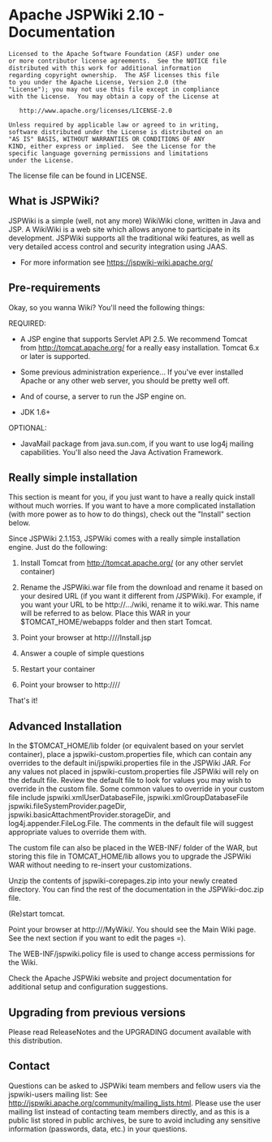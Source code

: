 # Apache JSPWiki 2.10 - Documentation

    Licensed to the Apache Software Foundation (ASF) under one
    or more contributor license agreements.  See the NOTICE file
    distributed with this work for additional information
    regarding copyright ownership.  The ASF licenses this file
    to you under the Apache License, Version 2.0 (the
    "License"); you may not use this file except in compliance
    with the License.  You may obtain a copy of the License at

       http://www.apache.org/licenses/LICENSE-2.0

    Unless required by applicable law or agreed to in writing,
    software distributed under the License is distributed on an
    "AS IS" BASIS, WITHOUT WARRANTIES OR CONDITIONS OF ANY
    KIND, either express or implied.  See the License for the
    specific language governing permissions and limitations
    under the License.  

The license file can be found in LICENSE.


## What is JSPWiki?

JSPWiki is a simple (well, not any more) WikiWiki clone, written in Java
and JSP.  A WikiWiki is a web site which allows anyone to participate
in its development.  JSPWiki supports all the traditional wiki features,
as well as very detailed access control and security integration using JAAS. 

* For more information see https://jspwiki-wiki.apache.org/

## Pre-requirements

Okay, so you wanna Wiki?  You'll need the following things:

REQUIRED:

* A JSP engine that supports Servlet API 2.5.  We recommend Tomcat from
  http://tomcat.apache.org/ for a really easy installation.
  Tomcat 6.x or later is supported.

* Some previous administration experience...  If you've ever installed
  Apache or any other web server, you should be pretty well off.

* And of course, a server to run the JSP engine on.

* JDK 1.6+


OPTIONAL:

* JavaMail package from java.sun.com, if you want to use log4j mailing
  capabilities.  You'll also need the Java Activation Framework.

## Really simple installation

This section is meant for you, if you just want to have a really quick
install without much worries.  If you want to have a more complicated
installation (with more power as to how to do things), 
check out the "Install" section below.

Since JSPWiki 2.1.153, JSPWiki comes with a really simple installation
engine.  Just do the following:

1) Install Tomcat from http://tomcat.apache.org/ (or any other servlet
   container)

2) Rename the JSPWiki.war file from the download and rename it based on
   your desired URL (if you want it different from /JSPWiki).  For example,
   if you want your URL to be http://.../wiki, rename it to wiki.war.
   This name will be referred to as <appname> below.
   Place this WAR in your $TOMCAT_HOME/webapps folder and then start Tomcat.

3) Point your browser at http://<myhost>/<appname>/Install.jsp

4) Answer a couple of simple questions

5) Restart your container

6) Point your browser to http://<myhost>/<appname>/

That's it!


## Advanced Installation

In the $TOMCAT_HOME/lib folder (or equivalent based on your servlet container),
place a jspwiki-custom.properties file, which can contain any overrides to the 
default ini/jspwiki.properties file in the JSPWiki JAR.  For any values not 
placed in jspwiki-custom.properties file JSPWiki will rely on the default file.
Review the default file to look for values you may wish to override in the custom
file.  Some common values to override in your custom file include 
jspwiki.xmlUserDatabaseFile, jspwiki.xmlGroupDatabaseFile
jspwiki.fileSystemProvider.pageDir, jspwiki.basicAttachmentProvider.storageDir, 
and log4j.appender.FileLog.File.  The comments in the default file will suggest 
appropriate values to override them with. 

The custom file can also be placed in the WEB-INF/ folder of the WAR, but storing
this file in TOMCAT_HOME/lib allows you to upgrade the JSPWiki WAR without needing
to re-insert your customizations.

Unzip the contents of jspwiki-corepages.zip into your newly created
directory.  You can find the rest of the documentation in the
JSPWiki-doc.zip file.

(Re)start tomcat.

Point your browser at http://<where your Tomcat is installed>/MyWiki/.
You should see the Main Wiki page.  See the next section if you want
to edit the pages =).

The WEB-INF/jspwiki.policy file is used to change access permissions for 
the Wiki.

Check the Apache JSPWiki website and project documentation for additional
setup and configuration suggestions.

## Upgrading from previous versions

Please read ReleaseNotes and the UPGRADING document available with this
distribution.

## Contact

Questions can be asked to JSPWiki team members and fellow users via the jspwiki-users
mailing list: See http://jspwiki.apache.org/community/mailing_lists.html.
Please use the user mailing list instead of contacting team members directly, 
and as this is a public list stored in public archives, be sure to avoid including
any sensitive information (passwords, data, etc.) in your questions.

